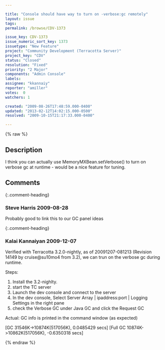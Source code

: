 ```yaml
---

title: "Console should have way to turn on -verbose:gc remotely"
layout: issue
tags: 
permalink: /browse/CDV-1373

issue_key: CDV-1373
issue_numeric_sort_key: 1373
issuetype: "New Feature"
project: "Community Development (Terracotta Server)"
project_key: "CDV"
status: "Closed"
resolution: "Fixed"
priority: "2 Major"
components: "Admin Console"
labels: 
assignee: "kkannaiy"
reporter: "amiller"
votes:  0
watchers: 1

created: "2009-08-26T17:48:59.000-0400"
updated: "2013-02-12T14:02:15.000-0500"
resolved: "2009-10-15T21:17:33.000-0400"

---
```




{% raw %}



## Description

<div markdown="1" class="description">

I think you can actually use MemoryMXBean.setVerbose() to turn on verbose gc at runtime - would be a nice feature for tuning.

</div>

## Comments


{:.comment-heading}
### **Steve Harris** <span class="date">2009-08-28</span>

<div markdown="1" class="comment">

Probably good to link this to our GC panel ideas

</div>


{:.comment-heading}
### **Kalai Kannaiyan** <span class="date">2009-12-07</span>

<div markdown="1" class="comment">

Verified with Terracotta 3.2.0-nightly, as of 20091207-081213 (Revision 14149 by cruise@su10mo4 from 3.2), we can trun on the verbose gc during runtime.

Steps:

1. Install the 3.2-nighlty.
2. start the TC server
3. Launch the dev console and connect to the server
4. In the dev console, Select Server Array | ipaddress:port | Logging Settings in the right pane
5. check the Verbose GC under Java GC and click the Request GC

Actual: GC info is printed in the command window (as expected)

[GC 31546K->10874K(517056K), 0.0485429 secs]
[Full GC 10874K->10862K(517056K), -0.6350318 secs]



</div>



{% endraw %}
